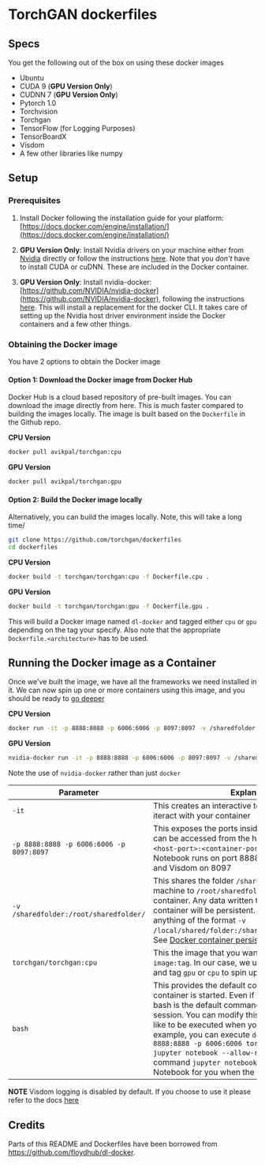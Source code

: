# TorchGAN dockerfiles

## Specs

You get the following out of the box on using these docker images

* Ubuntu
* CUDA 9 (**GPU Version Only**)
* CUDNN 7 (**GPU Version Only**)
* Pytorch 1.0
* Torchvision
* Torchgan
* TensorFlow (for Logging Purposes)
* TensorBoardX
* Visdom
* A few other libraries like numpy

## Setup
### Prerequisites
1. Install Docker following the installation guide for your platform: [https://docs.docker.com/engine/installation/](https://docs.docker.com/engine/installation/)

2. **GPU Version Only**: Install Nvidia drivers on your machine either from [Nvidia](http://www.nvidia.com/Download/index.aspx?lang=en-us) directly or follow the instructions [here](https://github.com/saiprashanths/dl-setup#nvidia-drivers). Note that you _don't_ have to install CUDA or cuDNN. These are included in the Docker container.

3. **GPU Version Only**: Install nvidia-docker: [https://github.com/NVIDIA/nvidia-docker](https://github.com/NVIDIA/nvidia-docker), following the instructions [here](https://github.com/NVIDIA/nvidia-docker/wiki/Installation). This will install a replacement for the docker CLI. It takes care of setting up the Nvidia host driver environment inside the Docker containers and a few other things.

### Obtaining the Docker image
You have 2 options to obtain the Docker image

#### Option 1: Download the Docker image from Docker Hub
Docker Hub is a cloud based repository of pre-built images. You can download the image directly from here. This is much faster compared to building the images locally. The image is built based on the `Dockerfile` in the Github repo.

**CPU Version**
```bash
docker pull avikpal/torchgan:cpu
```

**GPU Version**
```bash
docker pull avikpal/torchgan:gpu
```

#### Option 2: Build the Docker image locally
Alternatively, you can build the images locally. Note, this will take a long time/

```bash
git clone https://github.com/torchgan/dockerfiles
cd dockerfiles
```

**CPU Version**
```bash
docker build -t torchgan/torchgan:cpu -f Dockerfile.cpu .
```

**GPU Version**
```bash
docker build -t torchgan/torchgan:gpu -f Dockerfile.gpu .
```
This will build a Docker image named `dl-docker` and tagged either `cpu` or `gpu` depending on the tag your specify. Also note that the appropriate `Dockerfile.<architecture>` has to be used.

## Running the Docker image as a Container
Once we've built the image, we have all the frameworks we need installed in it. We can now spin up one or more containers using this image, and you should be ready to [go deeper](http://imgur.com/gallery/BvuWRxq)

**CPU Version**
```bash
docker run -it -p 8888:8888 -p 6006:6006 -p 8097:8097 -v /sharedfolder:/root/sharedfolder torchgan/torchgan:cpu bash
```

**GPU Version**
```bash
nvidia-docker run -it -p 8888:8888 -p 6006:6006 -p 8097:8097 -v /sharedfolder:/root/sharedfolder torchgan/torchgan:gpu bash
```
Note the use of `nvidia-docker` rather than just `docker`

| Parameter      | Explanation |
|----------------|-------------|
|`-it`             | This creates an interactive terminal you can use to iteract with your container |
|`-p 8888:8888 -p 6006:6006 -p 8097:8097`    | This exposes the ports inside the container so they can be accessed from the host. The format is `-p <host-port>:<container-port>`. The default iPython Notebook runs on port 8888, Tensorboard on 6006 and Visdom on 8097 |
|`-v /sharedfolder:/root/sharedfolder/` | This shares the folder `/sharedfolder` on your host machine to `/root/sharedfolder/` inside your container. Any data written to this folder by the container will be persistent. You can modify this to anything of the format `-v /local/shared/folder:/shared/folder/in/container/`. See [Docker container persistence](#docker-container-persistence)
|`torchgan/torchgan:cpu`   | This the image that you want to run. The format is `image:tag`. In our case, we use the image `torchgan` and tag `gpu` or `cpu` to spin up the appropriate image |
|`bash`       | This provides the default command when the container is started. Even if this was not provided, bash is the default command and just starts a Bash session. You can modify this to be whatever you'd like to be executed when your container starts. For example, you can execute `docker run -it -p 8888:8888 -p 6006:6006 torchgan/torchgan:cpu jupyter notebook --allow-root`. This will execute the command `jupyter notebook` and starts your Jupyter Notebook for you when the container starts

**NOTE** Visdom logging is disabled by default. If you choose to use it please refer to the docs [here](https://torchgan.readthedocs.io/en/stable/modules/logging.html#backends)

## Credits
Parts of this README and Dockerfiles have been borrowed from https://github.com/floydhub/dl-docker.
